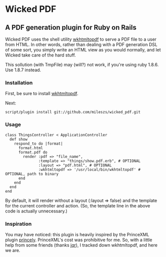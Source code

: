 # Wicked PDF

## A PDF generation plugin for Ruby on Rails

Wicked PDF uses the shell utility [wkhtmltopdf](http://code.google.com/p/wkhtmltopdf/) to serve a PDF file to a user from HTML.  In other words, rather than dealing with a PDF generation DSL of some sort, you simply write an HTML view as you would normally, and let Wicked take care of the hard stuff.

This sollution (with TmpFile) may (will?) not work, if you're using ruby 1.8.6. Use 1.8.7 instead.


### Installation

First, be sure to install [wkhtmltopdf](http://code.google.com/p/wkhtmltopdf/).

Next:

    script/plugin install git://github.com/mileszs/wicked_pdf.git

### Usage

    class ThingsController < ApplicationController
      def show
        respond_to do |format|
          format.html
          format.pdf do
            render :pdf => "file_name", 
                   :template => "things/show.pdf.erb", # OPTIONAL
                   :layout => "pdf.html", # OPTIONAL
                   :wkhtmltopdf => '/usr/local/bin/wkhtmltopdf' # OPTIONAL, path to binary
          end
        end
      end
    end

By default, it will render without a layout (:layout => false) and the template for the current controller and action.  (So, the template line in the above code is actually unnecessary.)

### Inspiration

You may have noticed: this plugin is heavily inspired by the PrinceXML plugin [princely](http://github.com/mbleigh/princely/tree/master).  PrinceXML's cost was prohibitive for me. So, with a little help from some friends (thanks [jqr](http://github.com/jqr)), I tracked down wkhtmltopdf, and here we are.
